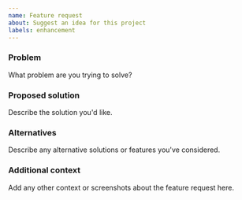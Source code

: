 ```yaml
---
name: Feature request
about: Suggest an idea for this project
labels: enhancement
---
```


### Problem
What problem are you trying to solve?

### Proposed solution
Describe the solution you'd like.

### Alternatives
Describe any alternative solutions or features you've considered.

### Additional context
Add any other context or screenshots about the feature request here.


